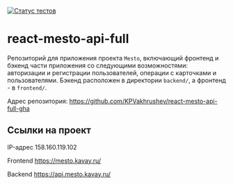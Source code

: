 [![Статус тестов](../../actions/workflows/tests.yml/badge.svg)](../../actions/workflows/tests.yml)

# react-mesto-api-full
Репозиторий для приложения проекта `Mesto`, включающий фронтенд и бэкенд части приложения со следующими возможностями: авторизации и регистрации пользователей, операции с карточками и пользователями.
Бэкенд расположен в директории `backend/`, а фронтенд - в `frontend/`.


Адрес репозитория: https://github.com/KPVakhrushev/react-mesto-api-full-gha

## Ссылки на проект

IP-адрес 158.160.119.102

Frontend https://mesto.kavay.ru/

Backend https://api.mesto.kavay.ru/

